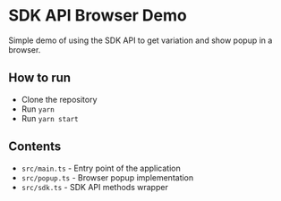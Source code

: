 # SDK API Browser Demo

Simple demo of using the SDK API to get variation and show popup in a browser.

## How to run

- Clone the repository
- Run `yarn`
- Run `yarn start`

## Contents

- `src/main.ts` - Entry point of the application
- `src/popup.ts` - Browser popup implementation
- `src/sdk.ts` - SDK API methods wrapper
